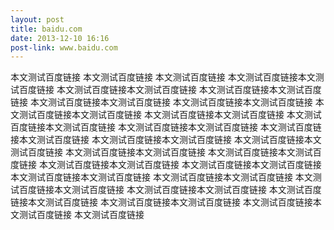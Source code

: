 ```yaml
---
layout: post
title: baidu.com
date: 2013-12-10 16:16
post-link: www.baidu.com
---
```


本文测试百度链接
本文测试百度链接
本文测试百度链接
本文测试百度链接本文测试百度链接
本文测试百度链接本文测试百度链接
本文测试百度链接本文测试百度链接
本文测试百度链接本文测试百度链接
本文测试百度链接本文测试百度链接
本文测试百度链接本文测试百度链接
本文测试百度链接本文测试百度链接
本文测试百度链接本文测试百度链接
本文测试百度链接本文测试百度链接
本文测试百度链接本文测试百度链接
本文测试百度链接本文测试百度链接
本文测试百度链接本文测试百度链接
本文测试百度链接本文测试百度链接
本文测试百度链接本文测试百度链接
本文测试百度链接本文测试百度链接
本文测试百度链接本文测试百度链接
本文测试百度链接本文测试百度链接
本文测试百度链接本文测试百度链接
本文测试百度链接本文测试百度链接
本文测试百度链接本文测试百度链接
本文测试百度链接本文测试百度链接
本文测试百度链接本文测试百度链接
本文测试百度链接本文测试百度链接
本文测试百度链接
